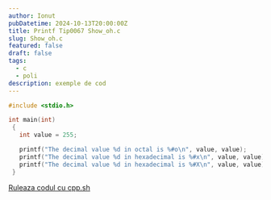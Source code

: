 ```yaml
---
author: Ionut
pubDatetime: 2024-10-13T20:00:00Z 
title: Printf Tip0067 Show_oh.c
slug: Show_oh.c
featured: false
draft: false
tags:
  - c
  - poli
description: exemple de cod
---
```

```c
#include <stdio.h>

int main(int)
 {
   int value = 255;

   printf("The decimal value %d in octal is %#o\n", value, value);
   printf("The decimal value %d in hexadecimal is %#x\n", value, value);
   printf("The decimal value %d in hexadecimal is %#X\n", value, value);
 }


```
<a href='https://cpp.sh/?source=%23include+%3Cstdio.h%3E%0D%0A%0D%0Aint+main%28int%29%0D%0A+%7B%0D%0A+++int+value+%3D+255%3B%0D%0A%0D%0A+++printf%28%22The+decimal+value+%25d+in+octal+is+%25%23o%5Cn%22%2C+value%2C+value%29%3B%0D%0A+++printf%28%22The+decimal+value+%25d+in+hexadecimal+is+%25%23x%5Cn%22%2C+value%2C+value%29%3B%0D%0A+++printf%28%22The+decimal+value+%25d+in+hexadecimal+is+%25%23X%5Cn%22%2C+value%2C+value%29%3B%0D%0A+%7D%0D%0A%0D%0A' target='_blank'> Ruleaza codul cu cpp.sh </a>